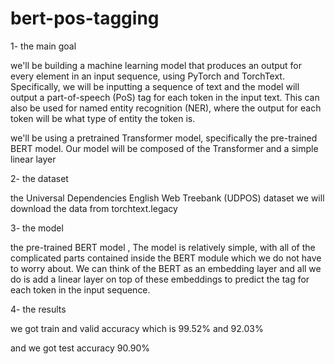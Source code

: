 # bert-pos-tagging

1- the main goal

we'll be building a machine learning model that produces an output for every element in an input sequence, using PyTorch and TorchText. Specifically, we will be inputting a sequence of text and the model will output a part-of-speech (PoS) tag for each token in the input text. This can also be used for named entity recognition (NER), where the output for each token will be what type of entity the token is.

we'll be using a pretrained Transformer model, specifically the pre-trained BERT model. Our model will be composed of the Transformer and a simple linear layer


2- the dataset

the Universal Dependencies English Web Treebank (UDPOS) dataset we will download the data from torchtext.legacy


3- the model

the pre-trained BERT model ,
The model is relatively simple, with all of the complicated parts contained inside the BERT module which we do not have to worry about. We can think of the BERT as an embedding layer and all we do is add a linear layer on top of these embeddings to predict the tag for each token in the input sequence.


4- the results

we got train and valid accuracy which is 99.52% and 92.03%

and we got test accuracy 90.90%
